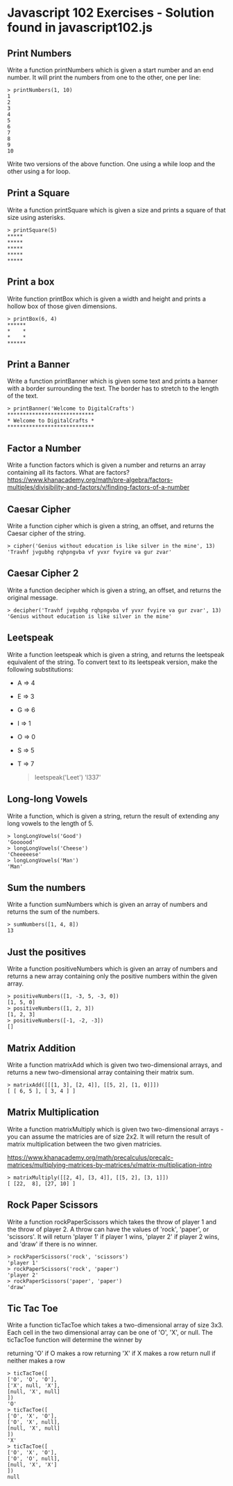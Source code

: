 # Javascript 102 Exercises - Solution found in javascript102.js

## Print Numbers

Write a function printNumbers which is given a start number and an end number. It will print the numbers from one to the other, one per line:

    > printNumbers(1, 10)
    1
    2
    3
    4
    5
    6
    7
    8
    9
    10

Write two versions of the above function. One using a while loop and the other using a for loop.

## Print a Square

Write a function printSquare which is given a size and prints a square of that size using asterisks.

    > printSquare(5)
    *****
    *****
    *****
    *****
    *****

## Print a box

Write function printBox which is given a width and height and prints a hollow box of those given dimensions.

    > printBox(6, 4)
    ******
    *    *
    *    *
    ******

## Print a Banner

Write a function printBanner which is given some text and prints a banner with a border surrounding the text. The border has to stretch to the length of the text.

    > printBanner('Welcome to DigitalCrafts')
    ****************************
    * Welcome to DigitalCrafts *
    ****************************

## Factor a Number

Write a function factors which is given a number and returns an array containing all its factors. What are factors? https://www.khanacademy.org/math/pre-algebra/factors-multiples/divisibility-and-factors/v/finding-factors-of-a-number

## Caesar Cipher

Write a function cipher which is given a string, an offset, and returns the Caesar cipher of the string.

    > cipher('Genius without education is like silver in the mine', 13)
    'Travhf jvgubhg rqhpngvba vf yvxr fvyire va gur zvar'

## Caesar Cipher 2

Write a function decipher which is given a string, an offset, and returns the original message.

    > decipher('Travhf jvgubhg rqhpngvba vf yvxr fvyire va gur zvar', 13)
    'Genius without education is like silver in the mine'

## Leetspeak

Write a function leetspeak which is given a string, and returns the leetspeak equivalent of the string. To convert text to its leetspeak version, make the following substitutions:

* A => 4
* E => 3
* G => 6
* I => 1
* O => 0
* S => 5
* T => 7

    > leetspeak('Leet')
    'l337'

## Long-long Vowels

Write a function, which is given a string, return the result of extending any long vowels to the length of 5.

    > longLongVowels('Good')
    'Goooood'
    > longLongVowels('Cheese')
    'Cheeeeese'
    > longLongVowels('Man')
    'Man'

## Sum the numbers

Write a function sumNumbers which is given an array of numbers and returns the sum of the numbers.

    > sumNumbers([1, 4, 8])
    13

## Just the positives

Write a function positiveNumbers which is given an array of numbers and returns a new array containing only the positive numbers within the given array.

    > positiveNumbers([1, -3, 5, -3, 0])
    [1, 5, 0]
    > positiveNumbers([1, 2, 3])
    [1, 2, 3]
    > positiveNumbers([-1, -2, -3])
    []

## Matrix Addition

Write a function matrixAdd which is given two two-dimensional arrays, and returns a new two-dimensional array containing their matrix sum.

    > matrixAdd([[[1, 3], [2, 4]], [[5, 2], [1, 0]]])
    [ [ 6, 5 ], [ 3, 4 ] ]

## Matrix Multiplication

Write a function matrixMultiply which is given two two-dimensional arrays - you can assume the matricies are of size 2x2. It will return the result of matrix multiplication between the two given matricies.

https://www.khanacademy.org/math/precalculus/precalc-matrices/multiplying-matrices-by-matrices/v/matrix-multiplication-intro

    > matrixMultiply([[2, 4], [3, 4]], [[5, 2], [3, 1]])
    [ [22,  8], [27, 10] ]

## Rock Paper Scissors

Write a function rockPaperScissors which takes the throw of player 1 and the throw of player 2. A throw can have the values of 'rock', 'paper', or 'scissors'. It will return 'player 1' if player 1 wins, 'player 2' if player 2 wins, and 'draw' if there is no winner.

    > rockPaperScissors('rock', 'scissors')
    'player 1'
    > rockPaperScissors('rock', 'paper')
    'player 2'
    > rockPaperScissors('paper', 'paper')
    'draw'

## Tic Tac Toe

Write a function ticTacToe which takes a two-dimensional array of size 3x3. Each cell in the two dimensional array can be one of 'O', 'X', or null. The ticTacToe function will determine the winner by

returning 'O' if O makes a row
returning 'X' if X makes a row
return null if neither makes a row

    > ticTacToe([
    ['O', 'O', 'O'],
    ['X', null, 'X'],
    [null, 'X', null]
    ])
    'O'
    > ticTacToe([
    ['O', 'X', 'O'],
    ['O', 'X', null],
    [null, 'X', null]
    ])
    'X'
    > ticTacToe([
    ['O', 'X', 'O'],
    ['O', 'O', null],
    [null, 'X', 'X']
    ])
    null
